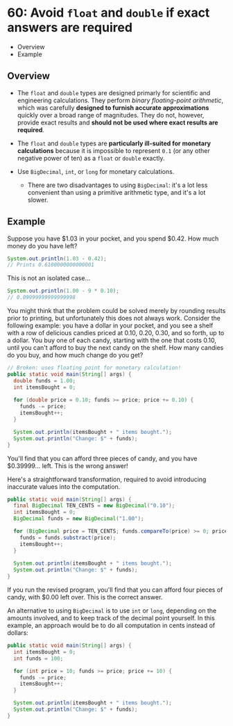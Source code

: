 # 60: Avoid `float` and `double` if exact answers are required

* Overview
* Example

## Overview

* The `float` and `double` types are designed primarly for scientific and engineering calculations. They perform *binary floating-point arithmetic*, which was carefully **designed to furnish accurate approximations** quickly over a broad range of magnitudes. They do not, however, provide exact results and **should not be used where exact results are required**.

* The `float` and `double` types are **particularly ill-suited for monetary calculations** because it is impossible to represent `0.1` (or any other negative power of ten) as a `float` or `double` exactly.

* Use `BigDecimal`, `int`, or `long` for monetary calculations.
  * There are two disadvantages to using `BigDecimal`: it's a lot less convenient than using a primitive arithmetic type, and it's a lot slower.

## Example

Suppose you have $1.03 in your pocket, and you spend $0.42. How much money do you have left?

```java
System.out.println(1.03 - 0.42);
// Prints 0.6100000000000001
```

This is not an isolated case...

```java
System.out.println(1.00 - 9 * 0.10);
// 0.09999999999999998
```

You might think that the problem could be solved merely by rounding results prior to printing, but unfortunately this does not always work. Consider the following example: you have a dollar in your pocket, and you see a shelf with a row of delicious candies priced at 0.10, 0.20, 0.30, and so forth, up to a dollar. You buy one of each candy, starting with the one that costs 0.10, until you can't afford to buy the next candy on the shelf. How many candies do you buy, and how much change do you get?

```java
// Broken: uses floating point for monetary calculation!
public static void main(String[] args) {
  double funds = 1.00;
  int itemsBought = 0;
  
  for (double price = 0.10; funds >= price; price += 0.10) {
    funds -= price;
    itemsBought++;
  }

  System.out.println(itemsBought + " items bought.");
  System.out.println("Change: $" + funds);
}
```

You'll find that you can afford three pieces of candy, and you have $0.39999... left. This is the wrong answer!

Here's a straightforward transformation, required to avoid introducing inaccurate values into the computation.

```java
public static void main(String[] args) {
  final BigDecimal TEN_CENTS = new BigDecimal("0.10");
  int itemsBought = 0;
  BigDecimal funds = new BigDecimal("1.00");

  for (BigDecimal price = TEN_CENTS; funds.compareTo(price) >= 0; price = price.add(TEN_CENTS)) {
    funds = funds.substract(price);
    itemsBought++;
  }
  
  System.out.println(itemsBought + " items bought.");
  System.out.println("Change: $" + funds);
}
```

If you run the revised program, you'll find that you can afford four pieces of candy, with $0.00 left over. This is the correct answer.

An alternative to using `BigDecimal` is to use `int` or `long`, depending on the amounts involved, and to keep track of the decimal point yourself. In this example, an approach would be to do all computation in cents instead of dollars:

```java
public static void main(String[] args) {
  int itemsBought = 0;
  int funds = 100;

  for (int price = 10; funds >= price; price += 10) {
    funds -= price;
    itemsBought++;
  }

  System.out.println(itemsBought + " items bought.");
  System.out.println("Change: $" + funds);
}
```
